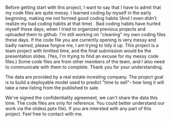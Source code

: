 Before getting start with this project, I want to say that I have to admit that my code files are quite messy. I learned coding by myself in the early beginning, making me not formed good coding habits (And I even didn't realize my bad coding habits at that time) . Bad coding habits have hurted myself these days, when I tried to organized previous projects and uploaded them to github. I'm still working on "cleaning" my own coding files these days. If the code file you are currently opening is very messy and badly named, please forgive me, I am trying to tidy it up. This project is a team project with limitted time, and the final submission would be the presentation slides. (Yes, I'm trying to find an excuse for my messy code files.) Some code files are from other members of the team, and I also need to communicate with them to complete. Thank you for your understanding.

The data are provided by a real estate incesting company. The project goal is to build a deployable model used to predict "time to sell"- how long it will take a new listing from the published to sale.

We've signed the confidentiality agreement, we can't share the data this time. The code files are only for reference. You could better understand our work via the slides(.pptx file). If you are intersted with any part of this project. Feel free to contact with me. 
